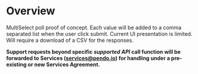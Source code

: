 # Overview
MultiSelect poll proof of concept. Each value will be added to a comma separated list when the user click submit. Current UI presentation is limited. Will require a download of a CSV for the responses.

**Support requests beyond specific _supported API_ call function will be forwarded to Services (services@pendo.io) for handling under a pre-existing or new Services Agreement.**
